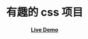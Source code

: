 <h1 align="center">
有趣的 css 项目
</h1>

<h4 align='center'>
<a href="https://mellifluous-chimera-7ed0cd.netlify.app/">Live Demo</a>
</h4>

<br>


